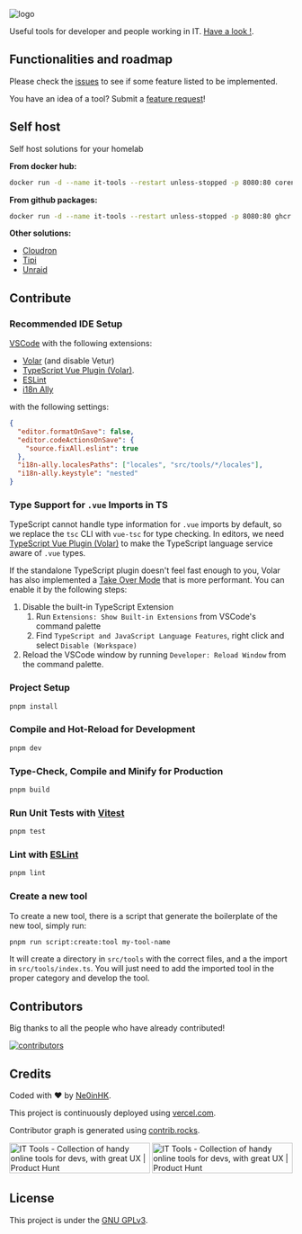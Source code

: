 ![logo](.github/logo.png)

Useful tools for developer and people working in IT. [Have a look !](https://it-tools.tech).

## Functionalities and roadmap

Please check the [issues](https://github.com/zeeklog/it-tools/issues) to see if some feature listed to be implemented.

You have an idea of a tool? Submit a [feature request](https://github.com/zeeklog/it-tools/issues/new/choose)!

## Self host

Self host solutions for your homelab

**From docker hub:**

```sh
docker run -d --name it-tools --restart unless-stopped -p 8080:80 corentinth/it-tools:latest
```

**From github packages:**

```sh
docker run -d --name it-tools --restart unless-stopped -p 8080:80 ghcr.io/corentinth/it-tools:latest
```

**Other solutions:**

- [Cloudron](https://www.cloudron.io/store/tech.ittools.cloudron.html)
- [Tipi](https://www.runtipi.io/docs/apps-available)
- [Unraid](https://unraid.net/community/apps?q=it-tools)

## Contribute

### Recommended IDE Setup

[VSCode](https://code.visualstudio.com/) with the following extensions:

- [Volar](https://marketplace.visualstudio.com/items?itemName=Vue.volar) (and disable Vetur)
- [TypeScript Vue Plugin (Volar)](https://marketplace.visualstudio.com/items?itemName=Vue.vscode-typescript-vue-plugin).
- [ESLint](https://marketplace.visualstudio.com/items?itemName=dbaeumer.vscode-eslint)
- [i18n Ally](https://marketplace.visualstudio.com/items?itemName=lokalise.i18n-ally)

with the following settings:

```json
{
  "editor.formatOnSave": false,
  "editor.codeActionsOnSave": {
    "source.fixAll.eslint": true
  },
  "i18n-ally.localesPaths": ["locales", "src/tools/*/locales"],
  "i18n-ally.keystyle": "nested"
}
```

### Type Support for `.vue` Imports in TS

TypeScript cannot handle type information for `.vue` imports by default, so we replace the `tsc` CLI with `vue-tsc` for type checking. In editors, we need [TypeScript Vue Plugin (Volar)](https://marketplace.visualstudio.com/items?itemName=Vue.vscode-typescript-vue-plugin) to make the TypeScript language service aware of `.vue` types.

If the standalone TypeScript plugin doesn't feel fast enough to you, Volar has also implemented a [Take Over Mode](https://github.com/johnsoncodehk/volar/discussions/471#discussioncomment-1361669) that is more performant. You can enable it by the following steps:

1. Disable the built-in TypeScript Extension
   1. Run `Extensions: Show Built-in Extensions` from VSCode's command palette
   2. Find `TypeScript and JavaScript Language Features`, right click and select `Disable (Workspace)`
2. Reload the VSCode window by running `Developer: Reload Window` from the command palette.

### Project Setup

```sh
pnpm install
```

### Compile and Hot-Reload for Development

```sh
pnpm dev
```

### Type-Check, Compile and Minify for Production

```sh
pnpm build
```

### Run Unit Tests with [Vitest](https://vitest.dev/)

```sh
pnpm test
```

### Lint with [ESLint](https://eslint.org/)

```sh
pnpm lint
```

### Create a new tool

To create a new tool, there is a script that generate the boilerplate of the new tool, simply run:

```sh
pnpm run script:create:tool my-tool-name
```

It will create a directory in `src/tools` with the correct files, and a the import in `src/tools/index.ts`. You will just need to add the imported tool in the proper category and develop the tool.

## Contributors

Big thanks to all the people who have already contributed!

[![contributors](https://contrib.rocks/image?repo=corentinth/it-tools)](https://github.com/zeeklog/it-tools/graphs/contributors)

## Credits

Coded with ❤️ by [Ne0inHK](//corentin-thomasset.fr).

This project is continuously deployed using [vercel.com](https://vercel.com).

Contributor graph is generated using [contrib.rocks](https://contrib.rocks/preview?repo=corentinth/it-tools).

<a href="https://www.producthunt.com/posts/it-tools?utm_source=badge-featured&utm_medium=badge&utm_souce=badge-it&#0045;tools" target="_blank"><img src="https://api.producthunt.com/widgets/embed-image/v1/featured.svg?post_id=345793&theme=light" alt="IT&#0032;Tools - Collection&#0032;of&#0032;handy&#0032;online&#0032;tools&#0032;for&#0032;devs&#0044;&#0032;with&#0032;great&#0032;UX | Product Hunt" style="width: 250px; height: 54px;" width="250" height="54" /></a>
<a href="https://www.producthunt.com/posts/it-tools?utm_source=badge-top-post-badge&utm_medium=badge&utm_souce=badge-it&#0045;tools" target="_blank"><img src="https://api.producthunt.com/widgets/embed-image/v1/top-post-badge.svg?post_id=345793&theme=light&period=daily" alt="IT&#0032;Tools - Collection&#0032;of&#0032;handy&#0032;online&#0032;tools&#0032;for&#0032;devs&#0044;&#0032;with&#0032;great&#0032;UX | Product Hunt" style="width: 250px; height: 54px;" width="250" height="54" /></a>

## License

This project is under the [GNU GPLv3](LICENSE).
